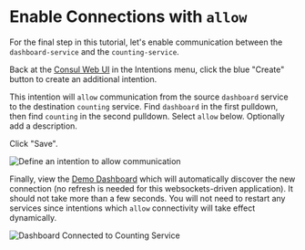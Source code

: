 # Enable Connections with `allow`

For the final step in this tutorial, let's enable communication between the `dashboard-service` and the `counting-service`.

Back at the [Consul Web UI](https://[[HOST_SUBDOMAIN]]-8500-[[KATACODA_HOST]].environments.katacoda.com/) in the Intentions menu, click the blue "Create" button to create an additional intention.

This intention will `allow` communication from the source `dashboard` service to the destination `counting` service. Find `dashboard` in the first pulldown, then find `counting` in the second pulldown. Select `allow` below. Optionally add a description.

Click "Save".

<img src="https://education-yh.s3-us-west-2.amazonaws.com/screenshots/4-2-dashboard-connected.png" alt="Define an intention to allow communication" title="Define an intention to allow communication">

Finally, view the [Demo Dashboard](https://[[HOST_SUBDOMAIN]]-9002-[[KATACODA_HOST]].environments.katacoda.com/) which will automatically discover the new connection (no refresh is needed for this websockets-driven application). It should not take more than a few seconds. You will not need to restart any services since intentions which `allow` connectivity will take effect dynamically.

<img src="https://education-yh.s3-us-west-2.amazonaws.com/screenshots/4-3-dashboard-connected.png" alt="Dashboard Connected to Counting Service" title="Dashboard Connected to Counting Service">
